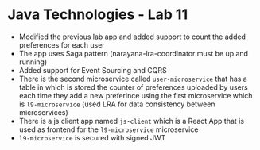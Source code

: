 # Java Technologies - Lab 11

- Modified the previous lab app and added support to count the added preferences for each user
- The app uses Saga pattern (narayana-lra-coordinator must be up and running)
- Added support for Event Sourcing and CQRS
- There is the second microservice called `user-microservice` that has a table in which is stored the counter of preferences uploaded by users each time they add a new preferince using the first microservice which is `l9-microservice` (used LRA for data consistency between microservices)
- There is a js client app named `js-client` which is a React App that is used as frontend for the `l9-microservice` microservice
- `l9-microservice` is secured with signed JWT
